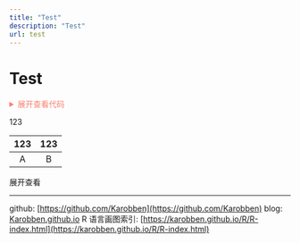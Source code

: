 ```yaml
---
title: "Test"
description: "Test"
url: test
---
```


# Test

<details>
<summary style="color:salmon">展开查看代码</summary>
<pre><code>
```r
System.out.println("Hello to see U!");
echo What the hex?
echo -e "Li\nds"
```
</code></pre>
</details>

123

|123|123|
|:---:|:---------------------:|
|A|B|

展开查看


---
github: [https://github.com/Karobben](https://github.com/Karobben)
blog: [Karobben.github.io](http://Karobben.github.io)
R 语言画图索引: [https://karobben.github.io/R/R-index.html](https://karobben.github.io/R/R-index.html)
